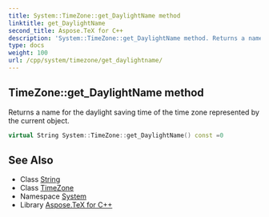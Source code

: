 ```yaml
---
title: System::TimeZone::get_DaylightName method
linktitle: get_DaylightName
second_title: Aspose.TeX for C++
description: 'System::TimeZone::get_DaylightName method. Returns a name for the daylight saving time of the time zone represented by the current object in C++.'
type: docs
weight: 100
url: /cpp/system/timezone/get_daylightname/
---
```

## TimeZone::get_DaylightName method


Returns a name for the daylight saving time of the time zone represented by the current object.

```cpp
virtual String System::TimeZone::get_DaylightName() const =0
```

## See Also

* Class [String](../../string/)
* Class [TimeZone](../)
* Namespace [System](../../)
* Library [Aspose.TeX for C++](../../../)
